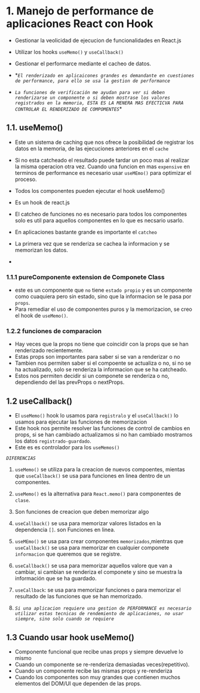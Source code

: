 # 1. Manejo de performance de aplicaciones React con Hook
* Gestionar la veolicidad de ejecucion de funcionalidades en React.js
* Utilizar los hooks `useMemo()` y `useCallback()`
* Gestionar el performarce mediante el cacheo de datos.
* **`El renderizado en aplicaicones grandes es demandante en cuestiones de performance, para ello se usa la gestion de performance`*

* *`La funciones de verificación me ayudan para ver si deben renderizarse un componente o si deben mostrase los valores registrados en la memoria, ESTA ES LA MENERA MAS EFECTICVA PARA CONTROLAR EL RENDERIZADO DE COMPOMENTES`**
## 1.1. useMemo()
* Este un sistema de caching que nos ofrece la posibilidad de registrar los datos en la memoria, de las ejecuciones anteriores en el `cache` 
* Si no esta catcheado el resultado puede tardar un poco mas al realizar la misma operacion otra vez.
Cuando una funcion en mas `expensive` en terminos de performance es necesario usar `useMEmo()` para optimizar el proceso.
* Todos los componentes pueden ejecutar el hook useMemo()
* Es un hook de react.js
* El catcheo de funciones no es necesario para todos los componentes solo es util para aquellos componentes en lo que es necsario usarlo.
* En aplicaciones bastante grande es importante el `catcheo`

* La primera vez que se renderiza se cachea la informacion y se memorizan los datos.
* 
### 1.1.1 pureComponente extension de Componete Class
* este es un componente que `no` tiene `estado propio` y es un componente como cuaquiera pero sin estado, sino que la informacion se le pasa por `props`.
* Para remediar el uso de componentes puros y la memorizacion, se creo el hook de `useMemo()`.
### 1.2.2 funciones de comparacion
* Hay veces que la props no tiene que coincidir con la props que se han renderizado recientemente.
* Estas props son importantes para saber si se van a renderizar o no
* Tambien nos permiten saber si el compoente se actualiza o no, si no se ha actualizado, solo se renderiza la informacion que se ha catcheado.
* Estos nos permiten decidir si un componete se renderiza o no, dependiendo del las prevProps o nextProps.
## 1.2 useCallback()
* El `useMemo()` hook lo usamos para `registralo` y el `useCallback()` lo usamos para ejecutar las  funciones de memorizacion
* Este hook nos permite resolver las funciones de control de cambios en props, si se han cambiado actualizamos si no han cambiado mostramos los datos `registrado-guardado`.
* Este es es controlador para los `useMemos()`

*`DIFERENCIAS`* 

1. `useMemo()` se utiliza para la creacion de nuevos compoentes, mientas que `useCallback()` se usa para funciones en linea dentro de un componentes.
2. `useMemo()` es la alternativa para `React.memo()` para componentes de `clase`.
3. Son funciones de creacion que deben memorizar algo
4. `useCallback()` se usa para memorizar valores listados en la dependencia `[]`. son Funciones en linea.
5. `useMEmo()` se usa para crear componentes `memorizados`,mientras que `useCallback()` se usa para memorizar en cualquier componete `informacion` que queremos que se registre.

6. `useCallback()` se usa para memorizar aquellos valore que van a cambiar, si cambian se renderiza el componete y sino se muestra la información que se ha guardado.

7. `useCallback`: se usa para memorizar funciones o para memorizar el resultado de las funciones que se han memorizado.

8. _`Si una aplicacion requiere una gestion de PERFORMANCE es necesario utilizar estas tecnicas de rendemiento de aplicaciones, no usar siempre, sino solo cuando se requiere`_

## 1.3 Cuando usar hook useMemo()

* Componente funcional que recibe unas props y siempre devuelve lo mismo
* Cuando un componente se re-renderiza demasiadas veces(repetitivo).
* Cuando un componente recibe las mismas props y re-renderiza
* Cuando los componentes son muy grandes que contienen muchos elementos del DOM/UI que dependen de las props.
